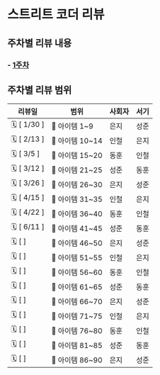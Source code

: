 # 스트리트 코더 리뷰

## 주차별 리뷰 내용

### - [1주차](week1/summary.md)

## 주차별 리뷰 범위

| 리뷰일          | 범위         | 사회자 | 서기 |
|--------------|------------| -- | -- |
| 🗓 \[ 1/30 ]     | 📘 아이템 1~9 | 은지 | 성준 |
| 🗓 \[ 2/13 ]     | 📘 아이템 10~14  | 인철 | 은지 |
| 🗓 \[ 3/5 ]      | 📘 아이템 15~20  | 동훈 | 인철 |
| 🗓 \[ 3/12 ]     | 📘 아이템 21~25  | 성준 | 동훈 |
| 🗓 \[ 3/26 ]     | 📘 아이템 26~30  | 은지 | 성준 |
| 🗓 \[ 4/15 ]     | 📘 아이템 31~35  | 인철 | 은지 |
| 🗓 \[ 4/22 ]     | 📘 아이템 36~40  | 동훈 | 인철 |
| 🗓 \[ 6/11 ]         | 📘 아이템 41~45  | 성준 | 동훈 |
| 🗓 \[  ]         | 📘 아이템 46~50  | 은지 | 성준 |
| 🗓 \[  ]         | 📘 아이템 51~55  | 인철 | 은지 |
| 🗓 \[  ]         | 📘 아이템 56~60  | 동훈 | 인철 |
| 🗓 \[  ]         | 📘 아이템 61~65  | 성준 | 동훈 |
| 🗓 \[  ]         | 📘 아이템 66~70  | 은지 | 성준 |
| 🗓 \[  ]         | 📘 아이템 71~75  | 인철 | 은지 |
| 🗓 \[  ]         | 📘 아이템 76~80  | 동훈 | 인철 |
| 🗓 \[  ]         | 📘 아이템 81~85  | 성준 | 동훈 |
| 🗓 \[  ]         | 📘 아이템 86~90  | 은지 | 성준 |
